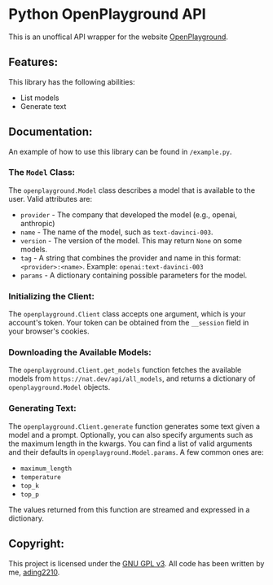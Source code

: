 # Python OpenPlayground API
This is an unoffical API wrapper for the website [OpenPlayground](https://nat.dev).

## Features:
This library has the following abilities:
 - List models
 - Generate text

## Documentation:
An example of how to use this library can be found in `/example.py`.

### The `Model` Class:
The `openplayground.Model` class describes a model that is available to the user. Valid attributes are:
 - `provider` - The company that developed the model (e.g., openai, anthropic)
 - `name` - The name of the model, such as `text-davinci-003`.
 - `version` - The version of the model. This may return `None` on some models.
 - `tag` - A string that combines the provider and name in this format: `<provider>:<name>`. Example: `openai:text-davinci-003`
 - `params` - A dictionary containing possible parameters for the model.

### Initializing the Client:
The `openplayground.Client` class accepts one argument, which is your account's token. Your token can be obtained from the `__session` field in your browser's cookies.

### Downloading the Available Models:
The `openplayground.Client.get_models` function fetches the available models from `https://nat.dev/api/all_models`, and returns a dictionary of `openplayground.Model` objects.

### Generating Text:
The `openplayground.Client.generate` function generates some text given a model and a prompt. Optionally, you can also specify arguments such as the maximum length in the kwargs. You can find a list of valid arguments and their defaults in `openplayground.Model.params`. A few common ones are:
 - `maximum_length`
 - `temperature`
 - `top_k`
 - `top_p`

The values returned from this function are streamed and expressed in a dictionary.

## Copyright:
This project is licensed under the [GNU GPL v3](https://www.gnu.org/licenses/gpl-3.0.txt). All code has been written by me, [ading2210](https://github.com/ading2210).